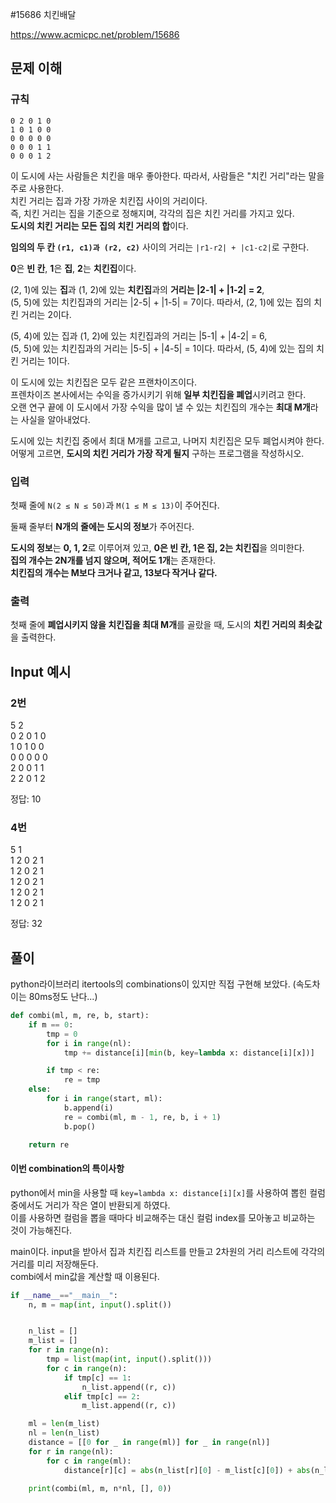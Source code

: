 #15686 치킨배달

https://www.acmicpc.net/problem/15686

## 문제 이해

### 규칙

```
0 2 0 1 0
1 0 1 0 0
0 0 0 0 0
0 0 0 1 1
0 0 0 1 2
```

이 도시에 사는 사람들은 치킨을 매우 좋아한다. 따라서, 사람들은 "치킨 거리"라는 말을 주로 사용한다.<br>
치킨 거리는 집과 가장 가까운 치킨집 사이의 거리이다.<br>
즉, 치킨 거리는 집을 기준으로 정해지며, 각각의 집은 치킨 거리를 가지고 있다.<br>
**도시의 치킨 거리는 모든 집의 치킨 거리의 합**이다.

**임의의 두 칸 `(r1, c1)과 (r2, c2)`** 사이의 거리는 `|r1-r2| + |c1-c2|`로 구한다.

**0**은 **빈 칸**, **1**은 **집**, **2**는 **치킨집**이다.

(2, 1)에 있는 **집**과 (1, 2)에 있는 **치킨집**과의 **거리는 |2-1| + |1-2| = 2**,<br>
(5, 5)에 있는 치킨집과의 거리는 |2-5| + |1-5| = 7이다. 따라서, (2, 1)에 있는 집의 치킨 거리는 2이다.

(5, 4)에 있는 집과 (1, 2)에 있는 치킨집과의 거리는 |5-1| + |4-2| = 6,<br>
(5, 5)에 있는 치킨집과의 거리는 |5-5| + |4-5| = 1이다. 따라서, (5, 4)에 있는 집의 치킨 거리는 1이다.

이 도시에 있는 치킨집은 모두 같은 프랜차이즈이다.<br>
프렌차이즈 본사에서는 수익을 증가시키기 위해 **일부 치킨집을 폐업**시키려고 한다.<br>
오랜 연구 끝에 이 도시에서 가장 수익을 많이 낼 수 있는  치킨집의 개수는 **최대 M개**라는 사실을 알아내었다.

도시에 있는 치킨집 중에서 최대 M개를 고르고, 나머지 치킨집은 모두 폐업시켜야 한다.<br>
어떻게 고르면, **도시의 치킨 거리가 가장 작게 될지** 구하는 프로그램을 작성하시오.

### 입력

첫째 줄에 `N(2 ≤ N ≤ 50)`과 `M(1 ≤ M ≤ 13)`이 주어진다.

둘째 줄부터 **N개의 줄에는 도시의 정보**가 주어진다.

**도시의 정보**는 **0, 1, 2**로 이루어져 있고, **0은 빈 칸, 1은 집, 2는 치킨집**을 의미한다.<br>
**집의 개수는 2N개를 넘지 않으며, 적어도 1개**는 존재한다.<br>
**치킨집의 개수는 M보다 크거나 같고, 13보다 작거나 같다.**

### 출력

첫째 줄에 **폐업시키지 않을 치킨집을 최대 M개**를 골랐을 때, 도시의 **치킨 거리의 최솟값**을 출력한다.

## Input 예시
### 2번
5 2<br>
0 2 0 1 0<br>
1 0 1 0 0<br>
0 0 0 0 0<br>
2 0 0 1 1<br>
2 2 0 1 2<br>

정답: 10

### 4번
5 1<br>
1 2 0 2 1<br>
1 2 0 2 1<br>
1 2 0 2 1<br>
1 2 0 2 1<br>
1 2 0 2 1<br>

정답: 32

## 풀이

python라이브러리 itertools의 combinations이 있지만 직접 구현해 보았다.
(속도차이는 80ms정도 난다...)
```python
def combi(ml, m, re, b, start):
    if m == 0:
        tmp = 0
        for i in range(nl):
            tmp += distance[i][min(b, key=lambda x: distance[i][x])]

        if tmp < re:
            re = tmp
    else:
        for i in range(start, ml):
            b.append(i)
            re = combi(ml, m - 1, re, b, i + 1)
            b.pop()

    return re
```

#### 이번 combination의 특이사항
python에서 min을 사용할 때 `key=lambda x: distance[i][x]`를 사용하여 뽑힌 컬럼 중에서도 거리가 작은 열이 반환되게 하였다.<br>
이를 사용하면 컬럼을 뽑을 때마다 비교해주는 대신 컬럼 index를 모아놓고 비교하는 것이 가능해진다.

main이다. input을 받아서 집과 치킨집 리스트를 만들고 2차원의 거리 리스트에 각각의 거리를 미리 저장해둔다.<br>
combi에서 min값을 계산할 때 이용된다.
```python
if __name__=="__main__":
    n, m = map(int, input().split())


    n_list = []
    m_list = []
    for r in range(n):
        tmp = list(map(int, input().split()))
        for c in range(n):
            if tmp[c] == 1:
                n_list.append((r, c))
            elif tmp[c] == 2:
                m_list.append((r, c))

    ml = len(m_list)
    nl = len(n_list)
    distance = [[0 for _ in range(ml)] for _ in range(nl)]
    for r in range(nl):
        for c in range(ml):
            distance[r][c] = abs(n_list[r][0] - m_list[c][0]) + abs(n_list[r][1] - m_list[c][1])

    print(combi(ml, m, n*nl, [], 0))
```